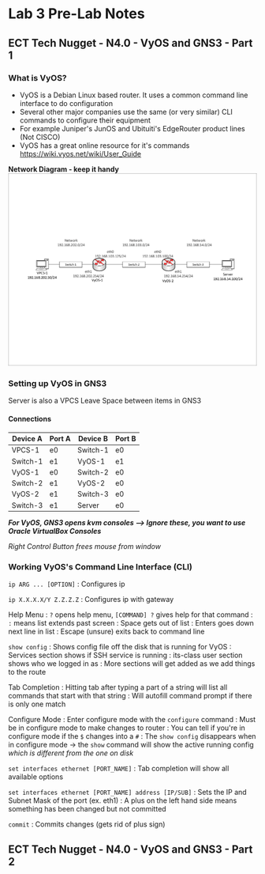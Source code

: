 # Lab 3 Pre-Lab Notes

## ECT Tech Nugget - N4.0 - VyOS and GNS3 - Part 1

### What is VyOS?

- VyOS is a Debian Linux based router. It uses a common command line interface to do configuration
- Several other major companies use the same (or very similar) CLI commands to configure their equipment
- For example Juniper's JunOS and Ubituiti's EdgeRouter product lines (Not CISCO)
- VyOS has a great online resource for it's commands <https://wiki.vyos.net/wiki/User_Guide>

**Network Diagram - keep it handy**
![Network Diagram](Tech_Nugget_GNS3_and_VyOS_N4.0-1.png)

### Setting up VyOS in GNS3

Server is also a VPCS
Leave Space between items in GNS3

#### Connections

| Device A | Port A | Device B | Port B |
| -------- | ------ | -------- | ------ |
| VPCS-1   | e0     | Switch-1 | e0     |
| Switch-1 | e1     | VyOS-1   | e1     |
| VyOS-1   | e0     | Switch-2 | e0     |
| Switch-2 | e1     | VyOS-2   | e0     |
| VyOS-2   | e1     | Switch-3 | e0     |
| Switch-3 | e1     | Server   | e0     |

***For VyOS, GNS3 opens kvm consoles --> Ignore these, you want to use Oracle VirtualBox Consoles***

*Right Control Button frees mouse from window*

### Working VyOS's Command Line Interface (CLI)

`ip ARG ... [OPTION]`
: Configures ip

`ip X.X.X.X/Y Z.Z.Z.Z`
: Configures ip with gateway

Help Menu
: `?` opens help menu, `[COMMAND] ?` gives help for that command
: `:` means list extends past screen
: Space gets out of list
: Enters goes down next line in list
: Escape (unsure) exits back to command line

`show config`
: Shows config file off the disk that is running for VyOS
: Services section shows if SSH service is running
: its-class user section shows who we logged in as
: More sections will get added as we add things to the route

Tab Completion
: Hitting tab after typing a part of a string will list all commands that start with that string
: Will autofill command prompt if there is only one match

Configure Mode
: Enter configure mode with the `configure` command
: Must be in configure mode to make changes to router
: You can tell if you're in configure mode if the `$` changes into a `#`
: The `show config` disappears when in configure mode -> the `show` command will show the active running config *which is different from the one on disk*

`set interfaces ethernet [PORT_NAME]`
: Tab completion will show all available options

`set interfaces ethernet [PORT_NAME] address [IP/SUB]`
: Sets the IP and Subnet Mask of the port (ex. eth1)
: A plus on the left hand side means something has been changed but not committed

`commit`
: Commits changes (gets rid of plus sign)

## ECT Tech Nugget - N4.0 - VyOS and GNS3 - Part 2
